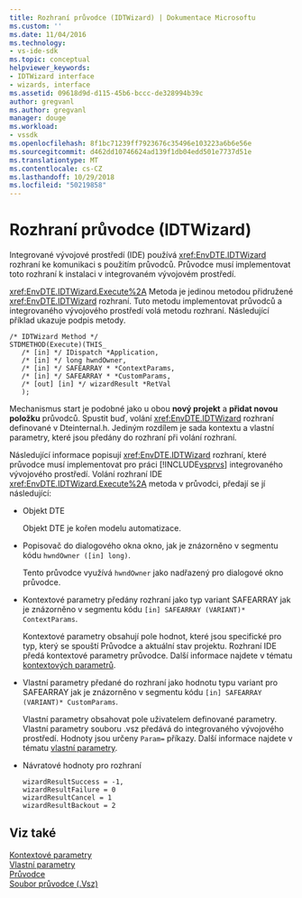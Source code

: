 ```yaml
---
title: Rozhraní průvodce (IDTWizard) | Dokumentace Microsoftu
ms.custom: ''
ms.date: 11/04/2016
ms.technology:
- vs-ide-sdk
ms.topic: conceptual
helpviewer_keywords:
- IDTWizard interface
- wizards, interface
ms.assetid: 09618d9d-d115-45b6-bccc-de328994b39c
author: gregvanl
ms.author: gregvanl
manager: douge
ms.workload:
- vssdk
ms.openlocfilehash: 8f1bc71239ff7923676c35496e103223a6b6e56e
ms.sourcegitcommit: d462dd10746624ad139f1db04edd501e7737d51e
ms.translationtype: MT
ms.contentlocale: cs-CZ
ms.lasthandoff: 10/29/2018
ms.locfileid: "50219858"
---
```

# <a name="wizard-interface-idtwizard"></a>Rozhraní průvodce (IDTWizard)
Integrované vývojové prostředí (IDE) používá <xref:EnvDTE.IDTWizard> rozhraní ke komunikaci s použitím průvodců. Průvodce musí implementovat toto rozhraní k instalaci v integrovaném vývojovém prostředí.  
  
 <xref:EnvDTE.IDTWizard.Execute%2A> Metoda je jedinou metodou přidružené <xref:EnvDTE.IDTWizard> rozhraní. Tuto metodu implementovat průvodců a integrovaného vývojového prostředí volá metodu rozhraní. Následující příklad ukazuje podpis metody.  
  
```  
/* IDTWizard Method */  
STDMETHOD(Execute)(THIS_  
   /* [in] */ IDispatch *Application,  
   /* [in] */ long hwndOwner,  
   /* [in] */ SAFEARRAY * *ContextParams,  
   /* [in] */ SAFEARRAY * *CustomParams,  
   /* [out] [in] */ wizardResult *RetVal  
   );  
```  
  
 Mechanismus start je podobné jako u obou **nový projekt** a **přidat novou položku** průvodců. Spustit buď, volání <xref:EnvDTE.IDTWizard> rozhraní definované v Dteinternal.h. Jediným rozdílem je sada kontextu a vlastní parametry, které jsou předány do rozhraní při volání rozhraní.  
  
 Následující informace popisují <xref:EnvDTE.IDTWizard> rozhraní, které průvodce musí implementovat pro práci [!INCLUDE[vsprvs](../../code-quality/includes/vsprvs_md.md)] integrovaného vývojového prostředí. Volání rozhraní IDE <xref:EnvDTE.IDTWizard.Execute%2A> metoda v průvodci, předají se jí následující:  
  
-   Objekt DTE  
  
     Objekt DTE je kořen modelu automatizace.  
  
-   Popisovač do dialogového okna okno, jak je znázorněno v segmentu kódu `hwndOwner ([in] long)`.  
  
     Tento průvodce využívá `hwndOwner` jako nadřazený pro dialogové okno průvodce.  
  
-   Kontextové parametry předány rozhraní jako typ variant SAFEARRAY jak je znázorněno v segmentu kódu `[in] SAFEARRAY (VARIANT)* ContextParams`.  
  
     Kontextové parametry obsahují pole hodnot, které jsou specifické pro typ, který se spouští Průvodce a aktuální stav projektu. Rozhraní IDE předá kontextové parametry průvodce. Další informace najdete v tématu [kontextových parametrů](../../extensibility/internals/context-parameters.md).  
  
-   Vlastní parametry předané do rozhraní jako hodnotu typu variant pro SAFEARRAY jak je znázorněno v segmentu kódu `[in] SAFEARRAY (VARIANT)* CustomParams`.  
  
     Vlastní parametry obsahovat pole uživatelem definované parametry. Vlastní parametry souboru .vsz předává do integrovaného vývojového prostředí. Hodnoty jsou určeny `Param=` příkazy. Další informace najdete v tématu [vlastní parametry](../../extensibility/internals/custom-parameters.md).  
  
-   Návratové hodnoty pro rozhraní  
  
    ```  
    wizardResultSuccess = -1,  
    wizardResultFailure = 0  
    wizardResultCancel = 1  
    wizardResultBackout = 2  
    ```  
  
## <a name="see-also"></a>Viz také  
 [Kontextové parametry](../../extensibility/internals/context-parameters.md)   
 [Vlastní parametry](../../extensibility/internals/custom-parameters.md)   
 [Průvodce](../../extensibility/internals/wizards.md)   
 [Soubor průvodce (.Vsz)](../../extensibility/internals/wizard-dot-vsz-file.md)